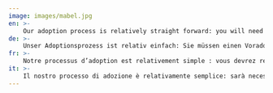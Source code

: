 ```yaml
---
image: images/mabel.jpg
en: >-
    Our adoption process is relatively straight forward: you will need to complete a preadoption questionnaire. This information gives us an idea of whether or not the dog you are interested in would be a possible match (or if you don´t have a particular dog in mind, we can suggest some). It also gives us all the necessary details to draw up an adoption contract, if the adoption goes ahead. For adoptions we charge an adoption fee (130€ for males and 130€-190€ for females depending on weight). In this fee you have the first year's vaccinations, chip and sterilization included and we deflea and deworm the dog before the day of adoption. 
de: >-
    Unser Adoptionsprozess ist relativ einfach: Sie müssen einen Voradoptionsfragebogen ausfüllen. Diese Informationen geben uns eine Vorstellung davon, ob der Hund, an dem Sie interessiert sind, ein mögliches Match wäre (oder wenn Sie keinen bestimmten Hund im Sinn haben, können wir Einige vorschlagen). Er gibt uns auch alle notwendigen Details, um einen Adoptionsvertrag zu schließen, wenn die Annahme weitergeht. Für Adoptionen berechnen wir eine Adoptionsgebühr (130€ für Männer und 130€-190€ für Frauen je nach Gewicht). In dieser Gebühr haben Sie die Impfungen des ersten Jahres, Chip und Sterilisation enthalten und wir entflea und entwurmen den Hund vor dem Tag der Adoption.     
fr: >-
    Notre processus d’adoption est relativement simple : vous devrez remplir un questionnaire de préadoption. Cette information nous donne une idée de si oui ou non le chien qui vous intéresse serait une correspondance possible (ou si vous n’avez pas un chien particulier à l’esprit, nous pouvons suggérer certains). Il nous donne également tous les détails nécessaires pour élaborer un contrat d’adoption, si l’adoption va de l’avant. Pour les adoptions, nous facturons des frais d’adoption (130€ pour les hommes et 130€-190€ pour les femmes en fonction du poids). Dans ces frais, vous avez les vaccinations de la première année, puce et stérilisation inclus et nous deflea et ver le chien avant le jour de l’adoption.     
it: >-
    Il nostro processo di adozione è relativamente semplice: sarà necessario compilare un questionario di preadozione. Queste informazioni ci danno un'idea se il cane che ti interessa sarebbe una possibile corrispondenza (o se non hai in mente un cane particolare, possiamo suggerirne alcuni). Ci fornisce anche tutti i dettagli necessari per redigere un contratto di adozione, se l'adozione va avanti. Per le adozioni addebitiamo una tassa di adozione (130 per i maschi e 130-190 dollari per le femmine a seconda del peso). In questa tassa avete incluse le vaccinazioni del primo anno, chip e sterilizzazione e defleamo e de-worm il cane prima del giorno dell'adozione.     
---
```

